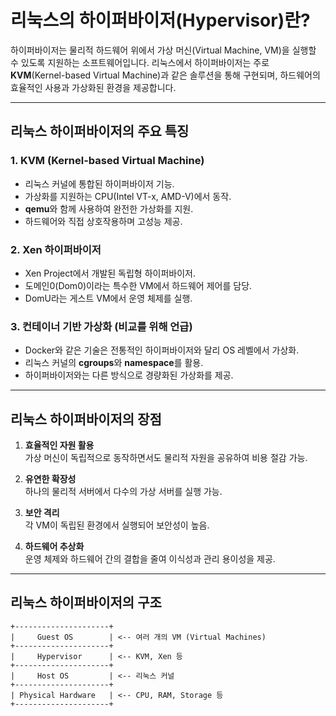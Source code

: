 # 리눅스의 하이퍼바이저(Hypervisor)란?

하이퍼바이저는 물리적 하드웨어 위에서 가상 머신(Virtual Machine, VM)을 실행할 수 있도록 지원하는 소프트웨어입니다. 리눅스에서 하이퍼바이저는 주로 **KVM**(Kernel-based Virtual Machine)과 같은 솔루션을 통해 구현되며, 하드웨어의 효율적인 사용과 가상화된 환경을 제공합니다.

---

## 리눅스 하이퍼바이저의 주요 특징

### 1. **KVM (Kernel-based Virtual Machine)**
- 리눅스 커널에 통합된 하이퍼바이저 기능.
- 가상화를 지원하는 CPU(Intel VT-x, AMD-V)에서 동작.
- **qemu**와 함께 사용하여 완전한 가상화를 지원.
- 하드웨어와 직접 상호작용하며 고성능 제공.

### 2. **Xen 하이퍼바이저**
- Xen Project에서 개발된 독립형 하이퍼바이저.
- 도메인0(Dom0)이라는 특수한 VM에서 하드웨어 제어를 담당.
- DomU라는 게스트 VM에서 운영 체제를 실행.

### 3. **컨테이너 기반 가상화 (비교를 위해 언급)**
- Docker와 같은 기술은 전통적인 하이퍼바이저와 달리 OS 레벨에서 가상화.
- 리눅스 커널의 **cgroups**와 **namespace**를 활용.
- 하이퍼바이저와는 다른 방식으로 경량화된 가상화를 제공.

---

## 리눅스 하이퍼바이저의 장점

1. **효율적인 자원 활용**  
   가상 머신이 독립적으로 동작하면서도 물리적 자원을 공유하여 비용 절감 가능.

2. **유연한 확장성**  
   하나의 물리적 서버에서 다수의 가상 서버를 실행 가능.

3. **보안 격리**  
   각 VM이 독립된 환경에서 실행되어 보안성이 높음.

4. **하드웨어 추상화**  
   운영 체제와 하드웨어 간의 결합을 줄여 이식성과 관리 용이성을 제공.

---

## 리눅스 하이퍼바이저의 구조

```plaintext
+---------------------+
|     Guest OS        | <-- 여러 개의 VM (Virtual Machines)
+---------------------+
|     Hypervisor      | <-- KVM, Xen 등
+---------------------+
|     Host OS         | <-- 리눅스 커널
+---------------------+
| Physical Hardware   | <-- CPU, RAM, Storage 등
+---------------------+
